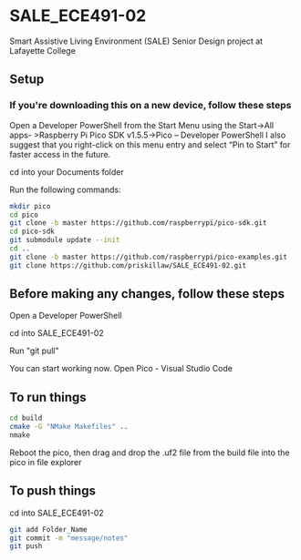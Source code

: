 # SALE_ECE491-02
Smart Assistive Living Environment (SALE) Senior Design project at Lafayette College

## Setup

### If you're downloading this on a new device, follow these steps

Open a Developer PowerShell from the Start Menu using the Start->All apps- >Raspberry Pi Pico SDK v1.5.5->Pico – Developer PowerShell I also suggest that you right-click on this menu entry and select “Pin to Start” for faster access in the future.

cd into your Documents folder

Run the following commands:
```bash
mkdir pico
cd pico
git clone -b master https://github.com/raspberrypi/pico-sdk.git
cd pico-sdk 
git submodule update --init 
cd .. 
git clone -b master https://github.com/raspberrypi/pico-examples.git
git clone https://github.com/priskillaw/SALE_ECE491-02.git
```

## Before making any changes, follow these steps

Open a Developer PowerShell 

cd into SALE_ECE491-02

Run "git pull"

You can start working now. Open Pico - Visual Studio Code

## To run things
```bash
cd build 
cmake -G "NMake Makefiles" .. 
nmake
```

Reboot the pico, then drag and drop the .uf2 file from the build file into the pico in file explorer

## To push things
cd into SALE_ECE491-02
```bash
git add Folder_Name
git commit -m "message/notes"
git push
```
